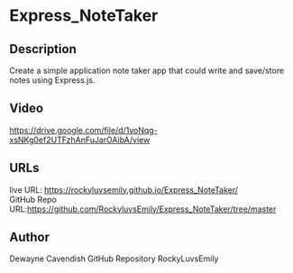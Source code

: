# Express_NoteTaker


## Description

Create a simple application note taker app that could write and save/store notes using Express.js.



## Video


https://drive.google.com/file/d/1voNqg-xsNKg0ef2UTFzhAnFuJarOAibA/view


## URLs

live URL: https://rockyluvsemily.github.io/Express_NoteTaker/
<br>
GitHub Repo URL:https://github.com/RockyluvsEmily/Express_NoteTaker/tree/master

## Author
Dewayne Cavendish
GitHub Repository RockyLuvsEmily


